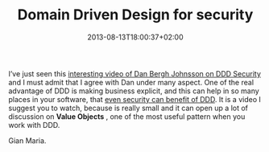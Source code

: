 ﻿---
title: "Domain Driven Design for security"
description: ""
date: 2013-08-13T18:00:37+02:00
draft: false
tags: [DDD]
categories: [Domain Driven Design]
---
I’ve just seen this [interesting video of Dan Bergh Johnsson on DDD Security](http://dddcommunity.org/dan_bergh_johnsson_daniel_gackle_2013) and I must admit that I agree with Dan under many aspect. One of the real advantage of DDD is making business explicit, and this can help in so many places in your software, that [even security can benefit of DDD](http://dddcommunity.org/dan_bergh_johnsson_daniel_gackle_2013). It is a video I suggest you to watch, because is really small and it can open up a lot of discussion on  **Value Objects** , one of the most useful pattern when you work with DDD.

Gian Maria.
